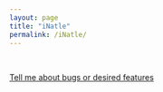 ```yaml
---
layout: page
title: "iNatle"
permalink: /iNatle/
---
```


<object 
  data="https://rmcminds.shinyapps.io/inatle/"
  width='100%'
  height=800
  type="text/html">
</object>

<br>

<a href="https://github.com/rmcminds/iNatle/issues">Tell me about bugs or desired features</a>
